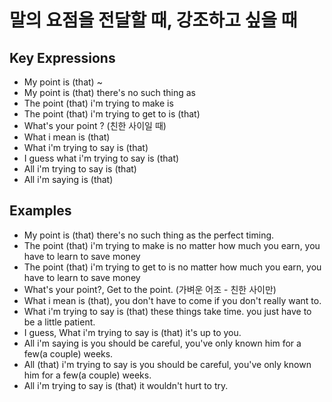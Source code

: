 # 말의 요점을 전달할 때, 강조하고 싶을 때

## Key Expressions
- My point is (that) ~
- My point is (that) there's no such thing as
- The point (that) i'm trying to make is
- The point (that) i'm trying to get to is (that)
- What's your point ? (친한 사이일 때)
- What i mean is (that)
- What i'm trying to say is (that)
- I guess what i'm trying to say is (that)
- All i'm trying to say is (that)
- All i'm saying is (that)

## Examples
- My point is (that) there's no such thing as the perfect timing.
- The point (that) i'm trying to make is no matter how much you earn, you have to learn to save money
- The point (that) i'm trying to get to is no matter how much you earn, you have to learn to save money
- What's your point?, Get to the point. (가벼운 어조 - 친한 사이만)
- What i mean is (that), you don't have to come if you don't really want to.
- What i'm trying to say is (that) these things take time. you just have to be a little patient.
- I guess, What i'm trying to say is (that) it's up to you.
- All i'm saying is you should be careful, you've only known him for a few(a couple) weeks.
- All (that) i'm trying to say is you should be careful, you've only known him for a few(a couple) weeks.
- All i'm trying to say is (that) it wouldn't hurt to try.
 